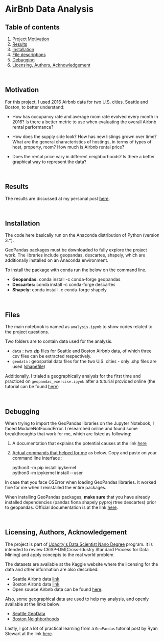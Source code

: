 # AirBnb Data Analysis

## Table of contents

1. [Project Motivation](#motivation)
2. [Results](#results)
3. [Installation](#installation)
4. [File descriptions](#files)
5. [Debugging](#debug)
6. [Licensing, Authors, Acknowledgement](#others)

<br>

## Motivation

<a id="motivation"></a>

For this project, I used 2016 Airbnb data for two U.S. cities, Seattle and Boston, to better understand:

-   How has occupancy rate and average room rate evolved every month in 2016? Is there a better metric to use when evaluating the overall Airbnb rental performance?

-   How does the supply side look? How has new listings grown over time? What are the general characteristics of hostings, in terms of types of host, property, room? How much is Airbnb rental price?

-   Does the rental price vary in different neighborhoods? Is there a better graphical way to represent the data?

<br>

## Results

<a id="results"></a>

The results are discussed at my personal post <a href="https://medium.com/@sukjh87/a-sneak-peak-at-airbnb-business-using-useful-python-data-analysis-tools-661d42cad666">here</a>.

<br>

## Installation

<a id="installation"></a>

The code here basically run on the Anaconda distribution of Python (version 3.\*).

GeoPandas packages must be downloaded to fully explore the project work. The libraries include geopandas, descartes, shapely, which are additionally installed on an Anaconda environment.

To install the package with conda run the below on the command line.

-   **Geopandas:** conda install -c conda-forge geopandas
-   **Descartes:** conda install -c conda-forge descartes
-   **Shapely:** conda install -c conda-forge shapely

<br>

## Files

<a id="files"></a>

The main notebook is named as `analysis.ipynb` to show codes related to the project questions.

Two folders are to contain data used for the analysis.

-   `data` : two zip files for Seattle and Boston Airbnb data, of which three csv files can be extracted respectively.
-   `geodata` : geospatial data files for the two U.S. cities - only .shp files are used ([shapefile](https://en.wikipedia.org/wiki/Shapefile))

Additionally, I trialed a geographically analysis for the first time and practiced on `geopandas_exercise.ipynb` after a tuturial provided online (the tutorial can be found [here](#geopandas))

<br>

## Debugging

<a id="debug"></a>

When trying to import the GeoPandas libraries on the Jupyter Notebook, I faced
ModuleNotFoundError. I researched online and found some breakthroughts that work for me, which are listed as following:

1. A documentation that explains the potential causes at the link [here](<(https://jupyter-notebook.readthedocs.io/en/stable/troubleshooting.html)>)

2. [Actual commands that helped for me](https://stackoverflow.com/questions/28831854/how-do-i-add-python3-kernel-to-jupyter-ipython) as below. Copy and paste on your command line interface :

    python3 -m pip install ipykernel<br>
    python3 -m ipykernel install --user

In case that you face OSError when loading GeoPandas libraries. It worked fine for me when I reinstalled the entire packages.

When installing GeoPandas packages, **make sure** that you have already installed dependencies (pandas fiona shapely pyproj rtree descartes) prior to geopandas. Official documentation is at the link [here](https://geopandas.org/install.html).

<br>

## Licensing, Authors, Acknowledgement

<a id="others"></a>

The project is part of [Udacity's Data Scientist Nano Degree](https://www.udacity.com/course/data-scientist-nanodegree--nd025) program. It is intended to review CRISP-DM(Cross-Idustry Standard Process for Data Mining) and apply concepts to the real world problem.

The datasets are available at the Kaggle website where the licensing for the data and other information are also described.

-   Seattle Airbnb data [link](https://www.kaggle.com/airbnb/seattle/data)
-   Boston Airbnb data [link](https://www.kaggle.com/airbnb/boston)
-   Open source Airbnb data can be found [here](http://insideairbnb.com/get-the-data.html).

Also, some geographical data are used to help my analysis, and openly available at the links below:

-   [Seattle GeoData](https://data-seattlecitygis.opendata.arcgis.com/datasets/city-clerk-neighborhoods)
-   [Boston Neighborhoods](https://bostonopendata-boston.opendata.arcgis.com/datasets/3525b0ee6e6b427f9aab5d0a1d0a1a28_0)

<a id="geopandas"></a>
Lastly, I got a lot of practical learning from a `GeoPandas` tutorial post by Ryan Stewart at the link [here](https://towardsdatascience.com/geopandas-101-plot-any-data-with-a-latitude-and-longitude-on-a-map-98e01944b972).
